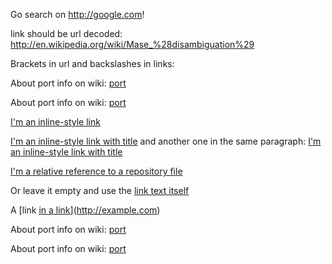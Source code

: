 Go search on <http://google.com>!

link should be url decoded: <http://en.wikipedia.org/wiki/Mase_%28disambiguation%29>

Brackets in url and backslashes in links:

About port info on wiki: [port](http://en.wikipedia.org/wiki/Port_(computer_networking))

About port info on wiki: [port](http://en.wikipedia.org/wiki/Port_(computer_networking) "port wiki")

[I'm an inline-style link](https://www.google.com)

[I'm an inline-style link with title](https://www.google.com "Google's Homepage")
and another one in the same paragraph:
[I'm an inline-style link with title](https://www.google.com "Google's Homepage")

[I'm a relative reference to a repository file](../blob/(master)/LICENSE)

Or leave it empty and use the [link text itself]()

A [link [in a link](http://example.com)](http://example.com)

About port info on wiki: [port]( http://en.wikipedia.org/wiki/Port_(computer_networking) )

About port info on wiki: [port]( http://en.wikipedia.org/wiki/Port_(computer_networking)   "port wiki"  )
